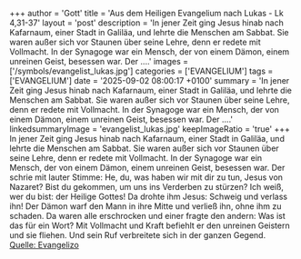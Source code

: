 +++
author = 'Gott'
title = 'Aus dem Heiligen Evangelium nach Lukas - Lk 4,31-37'
layout = 'post'
description = 'In jener Zeit ging Jesus hinab nach Kafarnaum, einer Stadt in Galiläa, und lehrte die Menschen am Sabbat. Sie waren außer sich vor Staunen über seine Lehre, denn er redete mit Vollmacht. In der Synagoge war ein Mensch, der von einem Dämon, einem unreinen Geist, besessen war. Der ....'
images = ['/symbols/evangelist_lukas.jpg']
categories = ['EVANGELIUM']
tags = ['EVANGELIUM']
date = '2025-09-02 08:00:17 +0100'
summary = 'In jener Zeit ging Jesus hinab nach Kafarnaum, einer Stadt in Galiläa, und lehrte die Menschen am Sabbat. Sie waren außer sich vor Staunen über seine Lehre, denn er redete mit Vollmacht. In der Synagoge war ein Mensch, der von einem Dämon, einem unreinen Geist, besessen war. Der ....'
linkedsummaryImage = 'evangelist_lukas.jpg'
keepImageRatio = 'true'
+++
In jener Zeit ging Jesus hinab nach Kafarnaum, einer Stadt in Galiläa, und lehrte die Menschen am Sabbat.
Sie waren außer sich vor Staunen über seine Lehre, denn er redete mit Vollmacht.
In der Synagoge war ein Mensch, der von einem Dämon, einem unreinen Geist, besessen war. Der schrie mit lauter Stimme:
He, du, was haben wir mit dir zu tun, Jesus von Nazaret? Bist du gekommen, um uns ins Verderben zu stürzen? Ich weiß, wer du bist: der Heilige Gottes!
Da drohte ihm Jesus: Schweig und verlass ihn! Der Dämon warf den Mann in ihre Mitte und verließ ihn, ohne ihm zu schaden.<!--more-->
Da waren alle erschrocken und einer fragte den andern: Was ist das für ein Wort? Mit Vollmacht und Kraft befiehlt er den unreinen Geistern und sie fliehen.
Und sein Ruf verbreitete sich in der ganzen Gegend.<br> [Quelle: Evangelizo](https://evangeliumtagfuertag.org/DE/gospel)